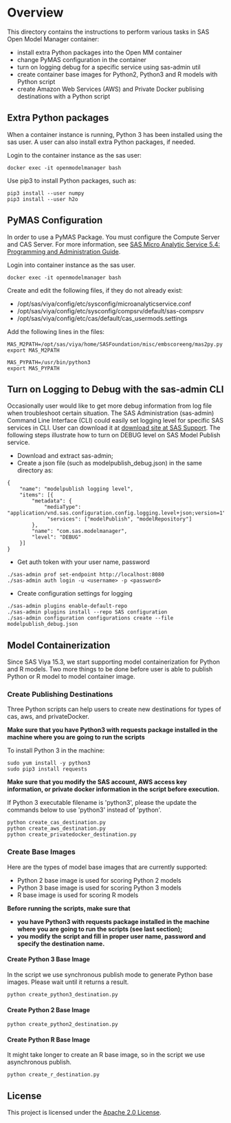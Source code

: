 # Overview

This directory contains the instructions to perform various tasks in SAS Open Model Manager container:

* install extra Python packages into the Open MM container
* change PyMAS configuration in the container
* turn on logging debug for a specific service using sas-admin util
* create container base images for Python2, Python3 and R models with Python script
* create Amazon Web Services (AWS) and Private Docker publising destinations with a Python script

## Extra Python packages
When a container instance is running, Python 3 has been installed using the sas user. A user can also install extra Python packages, if needed.

Login to the container instance as the sas user:
```
docker exec -it openmodelmanager bash
```
Use pip3 to install Python packages, such as:
```
pip3 install --user numpy
pip3 install --user h2o
```

## PyMAS Configuration
In order to use a PyMAS Package. You must configure the Compute Server and CAS Server. 
For more information, see [SAS Micro Analytic Service 5.4: Programming and Administration Guide](https://documentation.sas.com/?docsetId=masag&docsetTarget=titlepage.htm&docsetVersion=5.4&locale=en).

Login into container instance as the sas user.
```
docker exec -it openmodelmanager bash
```

Create and edit the following files, if they do not already exist:

* /opt/sas/viya/config/etc/sysconfig/microanalyticservice.conf
* /opt/sas/viya/config/etc/sysconfig/compsrv/default/sas-compsrv
* /opt/sas/viya/config/etc/cas/default/cas_usermods.settings

Add the following lines in the files:
```
MAS_M2PATH=/opt/sas/viya/home/SASFoundation/misc/embscoreeng/mas2py.py
export MAS_M2PATH
 
MAS_PYPATH=/usr/bin/python3
export MAS_PYPATH
```

## Turn on Logging to Debug with the sas-admin CLI
Occasionally user would like to get more debug information from log file when troubleshoot certain situation. 
The SAS Administration (sas-admin) Command Line Interface (CLI) could easily set logging level for specific SAS services in CLI.
User can download it at [download site at SAS Support](https://support.sas.com/downloads/package.htm?pid=2133).
The following steps illustrate how to turn on DEBUG level on SAS Model Publish service.
* Download and extract sas-admin;
* Create a json file (such as modelpublish_debug.json) in the same directory as:
```
{
    "name": "modelpublish logging level",
    "items": [{
        "metadata": {
            "mediaType": "application/vnd.sas.configuration.config.logging.level+json;version=1",
             "services": ["modelPublish", "modelRepository"]
        },
        "name": "com.sas.modelmanager",
        "level": "DEBUG"
    }]
}
``` 
* Get auth token with your user name, password
```
./sas-admin prof set-endpoint http://localhost:8080
./sas-admin auth login -u <username> -p <password>
```
* Create configuration settings for logging
```
./sas-admin plugins enable-default-repo
./sas-admin plugins install --repo SAS configuration
./sas-admin configuration configurations create --file modelpublish_debug.json
```

## Model Containerization
Since SAS Viya 15.3, we start supporting model containerization for Python and R models. 
Two more things to be done before user is able to publish Python or R model to model container image.


### Create Publishing Destinations
Three Python scripts can help users to create new destinations for types of cas, aws, and privateDocker.

<b>Make sure that you have Python3 with requests package installed in the machine where you are going to run the scripts</b>

To install Python 3 in the machine:
```
sudo yum install -y python3
sudo pip3 install requests
```

<b>Make sure that you modify the SAS account, AWS access key information, or private docker information in the script before execution. </b>

If Python 3 executable filename is 'python3', please the update the commands below to use 'python3' instead of 'python'.

```
python create_cas_destination.py
python create_aws_destination.py
python create_privatedocker_destination.py
```


### Create Base Images
Here are the types of model base images that are currently supported:

* Python 2 base image is used for scoring Python 2 models
* Python 3 base image is used for scoring Python 3 models
* R base image is used for scoring R models

<b>Before running the scripts, make sure that 
* you have Python3 with requests package installed in the machine where you are going to run the scripts (see last section);
* you modify the script and fill in proper user name, password and specify the destination name.</b> 

#### Create Python 3 Base Image
In the script we use synchronous publish mode to generate Python base images. Please wait until it returns a result.
```
python create_python3_destination.py
```
#### Create Python 2 Base Image
```
python create_python2_destination.py
```
#### Create Python R Base Image
It might take longer to create an R base image, so in the script we use asynchronous publish.
```
python create_r_destination.py
```


## License

This project is licensed under the [Apache 2.0 License](../LICENSE).

